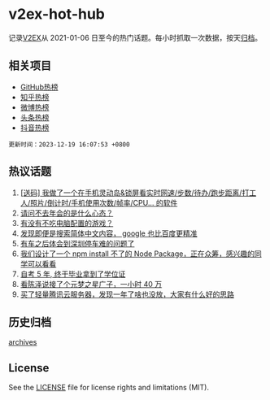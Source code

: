 # v2ex-hot-hub

 记录[V2EX](https://www.v2ex.com/)从 2021-01-06 日至今的热门话题。每小时抓取一次数据，按天[归档](archives)。
 
 ## 相关项目

- [GitHub热榜](https://github.com/it985/github-hot-hub)
- [知乎热榜](https://github.com/it985/zhihu-hot-hub)
- [微博热榜](https://github.com/it985/weibo-hot-hub)
- [头条热榜](https://github.com/it985/toutiao-hot-hub)
- [抖音热榜](https://github.com/it985/douyin-hot-hub)


 `更新时间：2023-12-19 16:07:53 +0800`

## 热议话题

1. [[送码] 我做了一个在手机灵动岛&锁屏看实时网速/步数/待办/跑步距离/打工人/照片/倒计时/手机使用次数/帧率/CPU... 的软件](https://www.v2ex.com/t/1001525)
1. [请问不去年会的是什么心态？](https://www.v2ex.com/t/1001562)
1. [有没有不吃电脑配置的游戏？](https://www.v2ex.com/t/1001528)
1. [发现即便是搜索简体中文内容， google 也比百度更精准](https://www.v2ex.com/t/1001481)
1. [有车之后体会到深圳停车难的问题了](https://www.v2ex.com/t/1001576)
1. [我们设计了一个 npm install 不了的 Node Package，正在众筹，感兴趣的同学可以看看](https://www.v2ex.com/t/1001450)
1. [自考 5 年, 终于毕业拿到了学位证](https://www.v2ex.com/t/1001627)
1. [看陈泽说接了个元梦之星广子，一小时 40 万](https://www.v2ex.com/t/1001549)
1. [买了轻量腾讯云服务器，发现一年了啥也没放，大家有什么好的思路](https://www.v2ex.com/t/1001579)

## 历史归档

[archives](archives)

## License

See the [LICENSE](LICENSE) file for license rights and limitations (MIT).
